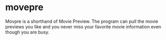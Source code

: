 # movepre
Movpre is a shorthand of Movie Preview. The program can pull the movie previews you like and you never miss your favorite movie information  even though you are busy. 
